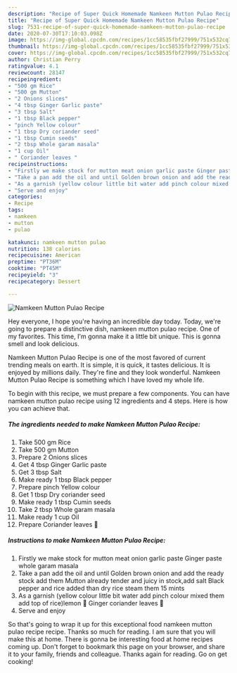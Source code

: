 ```yaml
---
description: "Recipe of Super Quick Homemade Namkeen Mutton Pulao Recipe"
title: "Recipe of Super Quick Homemade Namkeen Mutton Pulao Recipe"
slug: 7531-recipe-of-super-quick-homemade-namkeen-mutton-pulao-recipe
date: 2020-07-30T17:10:03.098Z
image: https://img-global.cpcdn.com/recipes/1cc58535fbf27999/751x532cq70/namkeen-mutton-pulao-recipe-recipe-main-photo.jpg
thumbnail: https://img-global.cpcdn.com/recipes/1cc58535fbf27999/751x532cq70/namkeen-mutton-pulao-recipe-recipe-main-photo.jpg
cover: https://img-global.cpcdn.com/recipes/1cc58535fbf27999/751x532cq70/namkeen-mutton-pulao-recipe-recipe-main-photo.jpg
author: Christian Perry
ratingvalue: 4.1
reviewcount: 28147
recipeingredient:
- "500 gm Rice"
- "500 gm Mutton"
- "2 Onions slices"
- "4 tbsp Ginger Garlic paste"
- "3 tbsp Salt"
- "1 tbsp Black pepper"
- "pinch Yellow colour"
- "1 tbsp Dry coriander seed"
- "1 tbsp Cumin seeds"
- "2 tbsp Whole garam masala"
- "1 cup Oil"
- " Coriander leaves "
recipeinstructions:
- "Firstly we make stock for mutton meat onion garlic paste Ginger paste whole garam masala"
- "Take a pan add the oil and until Golden brown onion and add the ready stock add them Mutton already tender and juicy in stock,add salt Black pepper and rice added than dry rice steam them 15 mints"
- "As a garnish (yellow colour little bit water add pinch colour mixed them add top of rice)lemon 🍋 Ginger coriander leaves 🌿"
- "Serve and enjoy"
categories:
- Recipe
tags:
- namkeen
- mutton
- pulao

katakunci: namkeen mutton pulao 
nutrition: 138 calories
recipecuisine: American
preptime: "PT36M"
cooktime: "PT45M"
recipeyield: "3"
recipecategory: Dessert

---
```



![Namkeen Mutton Pulao Recipe](https://img-global.cpcdn.com/recipes/1cc58535fbf27999/751x532cq70/namkeen-mutton-pulao-recipe-recipe-main-photo.jpg)

Hey everyone, I hope you're having an incredible day today. Today, we're going to prepare a distinctive dish, namkeen mutton pulao recipe. One of my favorites. This time, I'm gonna make it a little bit unique. This is gonna smell and look delicious.



Namkeen Mutton Pulao Recipe is one of the most favored of current trending meals on earth. It is simple, it is quick, it tastes delicious. It is enjoyed by millions daily. They're fine and they look wonderful. Namkeen Mutton Pulao Recipe is something which I have loved my whole life.


To begin with this recipe, we must prepare a few components. You can have namkeen mutton pulao recipe using 12 ingredients and 4 steps. Here is how you can achieve that.

<!--inarticleads1-->

##### The ingredients needed to make Namkeen Mutton Pulao Recipe:

1. Take 500 gm Rice
1. Take 500 gm Mutton
1. Prepare 2 Onions slices
1. Get 4 tbsp Ginger Garlic paste
1. Get 3 tbsp Salt
1. Make ready 1 tbsp Black pepper
1. Prepare pinch Yellow colour
1. Get 1 tbsp Dry coriander seed
1. Make ready 1 tbsp Cumin seeds
1. Take 2 tbsp Whole garam masala
1. Make ready 1 cup Oil
1. Prepare  Coriander leaves 🌿




<!--inarticleads2-->

##### Instructions to make Namkeen Mutton Pulao Recipe:

1. Firstly we make stock for mutton meat onion garlic paste Ginger paste whole garam masala
1. Take a pan add the oil and until Golden brown onion and add the ready stock add them Mutton already tender and juicy in stock,add salt Black pepper and rice added than dry rice steam them 15 mints
1. As a garnish (yellow colour little bit water add pinch colour mixed them add top of rice)lemon 🍋 Ginger coriander leaves 🌿
1. Serve and enjoy




So that's going to wrap it up for this exceptional food namkeen mutton pulao recipe recipe. Thanks so much for reading. I am sure that you will make this at home. There is gonna be interesting food at home recipes coming up. Don't forget to bookmark this page on your browser, and share it to your family, friends and colleague. Thanks again for reading. Go on get cooking!

